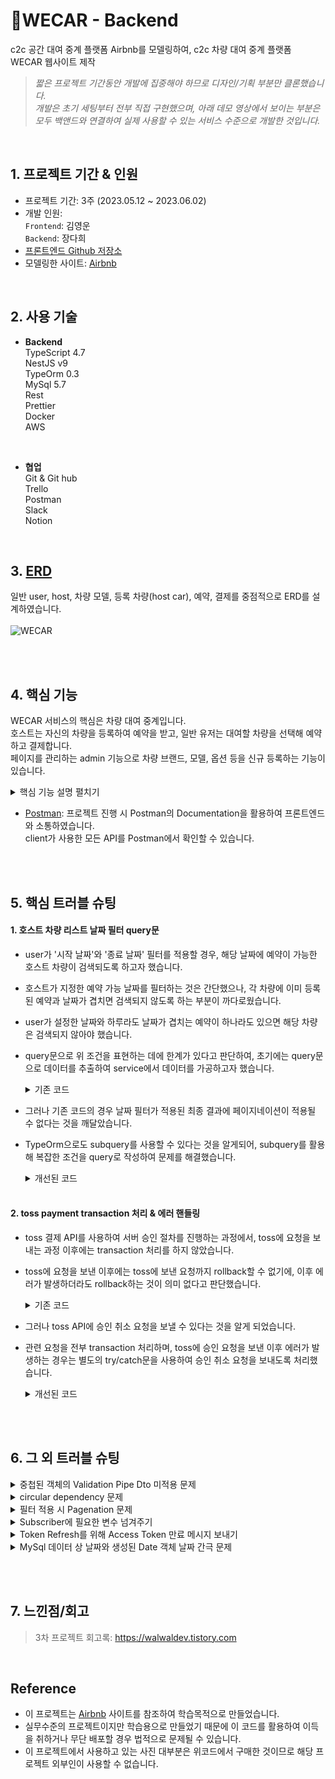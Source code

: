 # 📍WECAR - Backend

c2c 공간 대여 중계 플랫폼 Airbnb를 모델링하여, c2c 차량 대여 중계 플랫폼 WECAR 웹사이트 제작<br>

> *짧은 프로젝트 기간동안 개발에 집중해야 하므로 디자인/기획 부분만 클론했습니다.<br>
개발은 초기 세팅부터 전부 직접 구현했으며, 아래 데모 영상에서 보이는 부분은 모두 백앤드와 연결하여 실제 사용할 수 있는 서비스 수준으로 개발한 것입니다.*
<br>

## 1. 프로젝트 기간 & 인원
* 프로젝트 기간: 3주 (2023.05.12 ~ 2023.06.02)   
* 개발 인원:  
  `Frontend`: 김영운 <br>
  `Backend`: 장다희 <br>
* [프론트엔드 Github 저장소](https://github.com/KIMYOUNGWOON/44-3rd-wecar.git)
* 모델링한 사이트: [Airbnb](https://www.airbnb.co.kr/)
<br>

## 2. 사용 기술

* **Backend** <br>
TypeScript 4.7 <br>
NestJS v9<br>
TypeOrm 0.3<br>
MySql 5.7<br>
Rest <br>
Prettier <br>
Docker <br>
AWS <br>
<br>

* **협업** <br>
Git & Git hub <br>
Trello <br>
Postman <br>
Slack <br>
Notion <br>
<br>


 ## 3. [ERD](https://dbdiagram.io/d/645ca847dca9fb07c4e4dd14)
 일반 user, host, 차량 모델, 등록 차량(host car), 예약, 결제를 중점적으로 ERD를 설계하였습니다. <br><br>
 ![WECAR](https://github.com/walwald/WECAR/assets/120387100/5bddd524-366a-4fc4-9a58-f32210aec9be)

<br>
<br>
 
 ## 4. 핵심 기능
  WECAR 서비스의 핵심은 차량 대여 중계입니다.<br>
  호스트는 자신의 차량을 등록하여 예약을 받고, 일반 유저는 대여할 차량을 선택해 예약하고 결제합니다.<br>
  페이지를 관리하는 admin 기능으로 차량 브랜드, 모델, 옵션 등을 신규 등록하는 기능이 있습니다. <br>
    
<details>
<summary>핵심 기능 설명 펼치기</summary>
<div markdown="1">

  <br>   
  
  **1. 회원가입/로그인**
  - 일반 유저와 호스트를 구별하여 회원가입/로그인 되도록 구현했습니다.
  - 사용자 정보에 있어 공통된 property는 BaseUser로 작성하여 호스트와 일반 유저가 extends 하도록 했습니다. 📌[코드 확인](https://github.com/walwald/WECAR/blob/61706973829c77ffc0211e8d130e1977f282bbb9/src/users/entities/base-user.entity.ts#L5)
  - 비밀번호 암호화, 로그인 시 비밀번호 확인과 같은 기본적인 기능을 BaseUser의 메서드로 작성하여, 추후 다른 유형의 유저가 추가되더라도 코드의 중복 없이 사용가능하도록 하였습니다. 📌[코드 확인](https://github.com/walwald/WECAR/blob/61706973829c77ffc0211e8d130e1977f282bbb9/src/users/entities/base-user.entity.ts#L33)<br><br>

  **2. 로그인 history 기록** 📌[user](https://github.com/walwald/WECAR/blob/79f83c50a39af7d885bf06ae04bf1094630031d7/src/users/users.service.ts#L67), [host](https://github.com/walwald/WECAR/blob/79f83c50a39af7d885bf06ae04bf1094630031d7/src/hosts/hosts.service.ts#L72) 코드 확인
  - 보안 강화 측면에서 일반 유저와 호스트가 로그인 할 때마다 ip, agent, 시간이 기록되어 history를 남기도록 했습니다.<br><br>

  **3. Token Refresh** 📌[user](https://github.com/walwald/WECAR/blob/d9c8c0d7b349d3e5714ac3eec7b5f3841697f15d/src/users/users.service.ts#L77), [host](https://github.com/walwald/WECAR/blob/d9c8c0d7b349d3e5714ac3eec7b5f3841697f15d/src/hosts/hosts.service.ts#L83) 코드 확인
  - 보안 강화를 위하여 access token의 만료시간을 상대적으로 짧게 설정하여 access token 만료 시 refresh token으로 인증하여 새 token을 발급받도록 구현했습니다.<br><br>

  **4. 차량/옵션 등록** 📌[모델 등록](https://github.com/walwald/WECAR/blob/79f83c50a39af7d885bf06ae04bf1094630031d7/src/cars/cars.service.ts#L48), [옵션 등록](https://github.com/walwald/WECAR/blob/79f83c50a39af7d885bf06ae04bf1094630031d7/src/cars/cars.service.ts#L134) 코드 확인
  - WECAR의 페이지 관리자가 사용하는 차량 모델 신규 등록, 차량 옵션 선택지 등록 기능을 구현했습니다.<br><br>

  **5. 호스트 차량 등록** 📌[코드 확인](https://github.com/walwald/WECAR/blob/79f83c50a39af7d885bf06ae04bf1094630031d7/src/cars/cars.service.ts#L176)
  - 호스트가 차량을 등록하는 API로, nested Dto를 활용하여 필수 정보가 모두 입력되어야 차량이 등록되도록 했습니다. 📌[코드 확인](https://github.com/walwald/WECAR/blob/79f83c50a39af7d885bf06ae04bf1094630031d7/src/cars/dto/car-register.dto.ts#L6)
  - 차량 등록 과정에서 사진 파일 업데이트는 AWS의 S3를 활용하여, 서버에서 signed url을 생성하여 client에게 보내 client가 해당 url로 파일을 업로드하는 방식을 택했습니다.📌[코드 확인](https://github.com/walwald/WECAR/blob/79f83c50a39af7d885bf06ae04bf1094630031d7/src/utils/aws.service.ts#L15)
  - 파일 업로드를 마치면 client가 파일 업로드가 완료된 url을 해당 차량 정보와 함께 차량 등록시 body로 전송하도록 하였습니다.<br><br>
  
  **6. 호스트 차량 리스트 (필터/검색)** 📌[코드 확인](https://github.com/walwald/WECAR/blob/79f83c50a39af7d885bf06ae04bf1094630031d7/src/cars/cars.service.ts#L241)
  - 예약 가능한 host car 리스트를 제공하는 API로, query parameter를 통해 필터 조건과 pagenation을 위한 page number를 전달 받습니다.
  - 적용될 수 있는 필터에는 '주소', '예약 시작 날짜와 종료 날짜', '최소 탑승 인원', '브랜드', '배기량', '차량 유형', '연료 유형', '일일 최소 대여료', '일일 최대 대여료', '탑승 정원', '차량 옵션'이 있으며, 모두 동시에 적용 가능합니다.
  - pagenation을 별도의 함수로 작성하여 관리가 쉽고 재사용될 수 있도록 하였습니다. 📌[코드 확인](https://github.com/walwald/WECAR/blob/79f83c50a39af7d885bf06ae04bf1094630031d7/src/utils/utils.service.ts#L38)
  - 필터 적용 조건에 따른 데이터의 개수를 total count로 전달하여 client 측 pagenation이 용이하게 하였습니다.<br><br>
  
  **7. 호스트 차량 상세 정보** 📌[코드 확인](https://github.com/walwald/WECAR/blob/79f83c50a39af7d885bf06ae04bf1094630031d7/src/cars/cars.service.ts#L369)
  - 호스트 차량의 상세 정보를 조회하는 기능입니다.
  - 해당 차량의 예약 내역 날짜도 함께 전달하여, client가 이미 예약된 날짜를 예약 불가능한 것으로 표시하고, 예약 가능한 날짜를 user에게 보여줄 수 있도록 하였습니다.<br><br>
  
  **9. 예약** 📌[코드 확인](https://github.com/walwald/WECAR/blob/d9c8c0d7b349d3e5714ac3eec7b5f3841697f15d/src/bookings/bookings.service.ts#L39)
  - user가 예약을 생성하는 기능으로, 해당 호스트 차량의 기존 예약과 날짜가 겹칠 경우 에러를 반환하여 동일한 날짜에 중복으로 예약되지 않도록 예외처리 하였습니다.
  - client 측에서 계산한 수수료를 body로 전달 받으나, 서버에서 계산한 수수료 값이 다를 경우 에러를 반환합니다. 수수료율이 변경 되었을 때 시간차로 인해 변경된 수수료율이 반영되지 못하고 요청이 넘어오는 상황을 고려하였습니다.<br><br>
  
  **10. 결제**<br>
  - **10.1 결제 생성** 📌[코드 확인](https://github.com/walwald/WECAR/blob/d9c8c0d7b349d3e5714ac3eec7b5f3841697f15d/src/payments/payments.service.ts#L42)
    - 예약 uuid와 결제 수단을 body로 전달 받아 결제 내역을 생성하는 기능으로, 유효하지 않은 예약 uuid인 경우 에러를 반환합니다.
    - 해당 예약 건에 대해 이미 결제 내역이 생성된 경우 해당 결제 내역을 반환합니다.
    - 생성 시 결제 상태는 '결제 대기'입니다.<br><br>
  - **10.2 Toss 결제 승인 및 결제 완료** 📌[코드 확인](https://github.com/walwald/WECAR/blob/d9c8c0d7b349d3e5714ac3eec7b5f3841697f15d/src/payments/payments.service.ts#L71)
    - Toss 결제 API를 사용하였습니다.
    - client 측에서 toss 결제 API를 사용하여 1차적으로 결제를 완료하면, 서버에서 secret key를 사용하여 결제 승인 요청을 toss측에 요청하여 결제를 마무리합니다.
    - 결제 완료와 함께 예약 상태를 '예약 완료', 결제 상태롤 '결제 완료'로 업데이트 합니다.
    - toss로부터 응답받은 데이터는 필요한 정보만 데이터베이스에 저장합니다.
    - 모든 과정은 transaction 처리하여 에러 발생 시 rollback 되도록 하였고, toss 승인 요청 이후 에러가 발생할 경우 승인 취소 요청을 보내도록 하였습니다.<br><br>

    
  **11. 호스트 차량/예약 상태 업데이트 scheduler** 📌[코드 확인](https://github.com/walwald/WECAR/blob/6acfc21ad484b14f493bedc7da852b57fceb3a4e/src/utils/scheduler.service.ts#L11)
  - 호스트 차량의 예약 가능 날짜와, 대여 예약 날짜에 따라 상태가 업데이트되는 scheduler 기능을 구현했습니다.
  - 호스트 차량의 예약 가능 기간 중 마짐막 날이 지나면 상태가 대여 불가인 'false'로 업데이트됩니다.
  - 대여 종료일이 지나면 예약 상태가 '반납 대기'로 업데이트됩니다.
  <br><br>
  
  **12. 예약/결제 log 기록 subscriber** 📌[예약](https://github.com/walwald/WECAR/blob/6acfc21ad484b14f493bedc7da852b57fceb3a4e/src/bookings/booking.subscriber.ts#L8), [결제](https://github.com/walwald/WECAR/blob/6acfc21ad484b14f493bedc7da852b57fceb3a4e/src/payments/payment.subscriber.ts#L8) 코드 확인
  - 예약 또는 결제의 상태가 업데이트될 때마다 id, 상태, 시간에 대한 log를 남기는 subscrbier 기능을 구현했습니다.
  <br>
  
  ---
  
  <br>
</div>
</details>
  
  - [Postman](https://documenter.getpostman.com/view/26388948/2s93eeQUpz): 프로젝트 진행 시 Postman의 Documentation을 활용하여 프론트엔드와 소통하였습니다. <br>
 client가 사용한 모든 API를 Postman에서 확인할 수 있습니다.<br><br>
<br>

 ## 5. 핵심 트러블 슈팅
 #### 1. 호스트 차량 리스트 날짜 필터 query문
  - user가 '시작 날짜'와 '종료 날짜' 필터를 적용할 경우, 해당 날짜에 예약이 가능한 호스트 차량이 검색되도록 하고자 했습니다.
  - 호스트가 지정한 예약 가능 날짜를 필터하는 것은 간단했으나, 각 차량에 이미 등록된 예약과 날짜가 겹치면 검색되지 않도록 하는 부분이 까다로웠습니다. 
  - user가 설정한 날짜와 하루라도 날짜가 겹치는 예약이 하나라도 있으면 해당 차량은 검색되지 않아야 했습니다.
  - query문으로 위 조건을 표현하는 데에 한계가 있다고 판단하여, 초기에는 query문으로 데이터를 추출하여 service에서 데이터를 가공하고자 했습니다.

      <details>
      <summary>기존 코드</summary>
      <div markdown="1">

      ```TypeScript
       //src/cars/cars.service.ts

       async getHostCars(filter: CarFilterDto): Promise<HostCar[]> {
        const limitNumber = 12;
        const skip = filter.page ? (filter.page - 1) * limitNumber : 0;

        if (!filter.startDate !== !filter.endDate)
          throw new BadRequestException('One of Start date or End date is Missnig');

        const query = this.hostCarRepository
          .createQueryBuilder('hostCar')
          .leftJoinAndSelect('hostCar.carModel', 'carModel')
          .leftJoinAndSelect('hostCar.fuelType', 'fuelType')
          .leftJoinAndSelect('hostCar.options', 'option')
          .leftJoinAndSelect('hostCar.bookings', 'booking')
          .leftJoinAndSelect('hostCar.files', 'file')
          .leftJoinAndSelect('carModel.brand', 'brand')
          .leftJoinAndSelect('carModel.engineSize', 'engineSize')
          .leftJoinAndSelect('carModel.carType', 'carType')
          .where('hostCar.status = true')
          .take(limitNumber)
          .skip(skip)
          .select([
            'hostCar.id',
            'hostCar.pricePerDay',
            'hostCar.address',
            'hostCar.startDate',
            'hostCar.endDate',
            'carModel.name',
            'brand.name',
            'file.url',
            'booking',
          ]);

          //다른 조건 관련 코드 생략

          if (filter.startDate && filter.endDate) {
          query
            .andWhere(
              'DATE_FORMAT(hostCar.startDate, "%Y-%m-%d") <= :startDate 
               AND DATE_FORMAT(hostCar.endDate, "%Y-%m-%d") >= :startDate',
              { startDate: `${filter.startDate}` },
            )
            .andWhere(
              'DATE_FORMAT(hostCar.endDate, "%Y-%m-%d") >= :endDate 
               AND DATE_FORMAT(hostCar.startDate, "%Y-%m-%d") <= :endDate',
                { endDate: `${filter.endDate}` },
              );
          }

          let filteredCars = await query.getMany();

          if (filter.startDate && filter.endDate) {
            filteredCars = filteredCars.filter((car) => {
              let result = true;
              car.bookings.forEach((booking) => {
                const bookingStartDate = new Date(booking.startDate);
                const bookingEndDate = new Date(booking.endDate);

                const correctedBookingStartDate = new Date(
                  bookingStartDate.getTime() + 24 * 60 * 60 * 1000,
                );
                const correctedBookingEndDate = new Date(
                  bookingEndDate.getTime() + 24 * 60 * 60 * 1000,
                );
                const filterStartDate = new Date(filter.startDate);
                const filterEndDate = new Date(filter.endDate);

                result =
                  result &&
                  (correctedBookingEndDate < filterStartDate ||
                    correctedBookingStartDate > filterEndDate);
                return result;
              });
              return result;
            });
          }
          return Promise.all(filteredCars);
        }
      ```

      </div>
      </details>
                   
             
- 그러나 기존 코드의 경우 날짜 필터가 적용된 최종 결과에 페이지네이션이 적용될 수 없다는 것을 깨달았습니다. 
- TypeOrm으로도 subquery를 사용할 수 있다는 것을 알게되어, subquery를 활용해 복잡한 조건을 query로 작성하여 문제를 해결했습니다. <br> 

    <details>
    <summary>개선된 코드</summary>
    <div markdown="1">
                   
     ```TypeScript            
       //src/cars/cars.service.ts

       async getHostCars(filter: CarFilterDto): Promise<FilteredList> {
        if (!filter.startDate !== !filter.endDate)
          throw new BadRequestException('One of Start date or End date is Missnig');

        const query = this.hostCarRepository
          .createQueryBuilder('hostCar')
          .leftJoinAndSelect('hostCar.carModel', 'carModel')
          .leftJoinAndSelect('hostCar.fuelType', 'fuelType')
          .leftJoinAndSelect('hostCar.options', 'option')
          .leftJoinAndSelect('hostCar.bookings', 'booking')
          .leftJoinAndSelect('hostCar.files', 'file')
          .leftJoinAndSelect('carModel.brand', 'brand')
          .leftJoinAndSelect('carModel.engineSize', 'engineSize')
          .leftJoinAndSelect('carModel.carType', 'carType')
          .where('hostCar.status = true')
          .orderBy('hostCar.id', 'DESC')
          .groupBy('hostCar.id')
          .select([
            'hostCar.id',
            'hostCar.pricePerDay',
            'hostCar.address',
            'hostCar.startDate',
            'hostCar.endDate',
            'carModel.name',
            'brand.name',
            'file.url',
            'booking',
          ]);  

        //다른 조건 관련 코드 생략

        if (filter.startDate && filter.endDate) {
          query
            .andWhere(
              'DATE_FORMAT(hostCar.startDate, "%Y-%m-%d") <= :startDate AND DATE_FORMAT(hostCar.endDate, "%Y-%m-%d") >= :startDate',
              { startDate: `${filter.startDate}` },
            )
            .andWhere(
              'DATE_FORMAT(hostCar.endDate, "%Y-%m-%d") >= :endDate AND DATE_FORMAT(hostCar.startDate, "%Y-%m-%d") <= :endDate',
              { endDate: `${filter.endDate}` },
            )
            .leftJoin(
              (subQuery) =>
                subQuery
                  .select('*')
                  .from('bookings', 'booking')
                  .where('!(start_date > :endDate or end_date < :startDate)', {
                    startDate: filter.startDate,
                    endDate: filter.endDate,
                  }),
              'booking_query',
              'hostCar.id = booking_query.hostCarId',
            )
            .having('count(booking_query.id) < 1');
        }           

        const allFilteredCars = await query.getMany();

        const totalCount = allFilteredCars.length;

        await this.utilsService.pagenation(query, filter.page);

        const pageantedCars = await query.getMany();

        pageantedCars.forEach((car) => {
          car.startDate = this.utilsService.makeKrDate(car.startDate);
          car.endDate = this.utilsService.makeKrDate(car.endDate);
        });

        return { totalCount, hostCars: pageantedCars };
      }
     ```

    </div>
    </details>

  <br>
  
 #### 2. toss payment transaction 처리 & 에러 핸들링
 - toss 결제 API를 사용하여 서버 승인 절차를 진행하는 과정에서, toss에 요청을 보내는 과정 이후에는 transaction 처리를 하지 않았습니다.
 - toss에 요청을 보낸 이후에는 toss에 보낸 요청까지 rollback할 수 없기에, 이후 에러가 발생하더라도 rollback하는 것이 의미 없다고 판단했습니다. 
 
    <details>
    <summary>기존 코드</summary>
    <div markdown="1"> 

     ```TypeScript
     //src/payments/payments.service.ts
      
     async completeTossPayment(tossKey: TossKeyDto) {
        let response;
        let payment;
        await this.entityManager.transaction(async (entityManager) => {
          payment = await this.paymentRepository.findOneBy({
            booking: { uuid: tossKey.orderId },
          });

          if (!payment) throw new NotFoundException('Create Payment First');
      
          const paymentStatus = await this.getPaymentStatus('SUCCESS');
          await entityManager.update(
            Payment,
            { booking: { uuid: tossKey.orderId } },
            { id: payment.id, status: paymentStatus },
          );
      
          const bookingStatus = await this.bookingsService.getBookingStatus(
            'BOOKED',
          );
      
          await entityManager.update(
            Booking,
            { uuid: tossKey.orderId },
            { uuid: tossKey.orderId, status: bookingStatus },
          );

          const encodedKey = Buffer.from(
            `${this.config.get('TOSS_KEY')}:`,
          ).toString('base64');

          const options = {
            method: 'POST',
            url: `${this.config.get('TOSS_URL')}`,
            headers: {
              'Content-Type': 'application/json',
              Authorization: `Basic ${encodedKey}`,
            },
            data: {
              paymentKey: tossKey.paymentKey,
              amount: tossKey.amount,
              orderId: tossKey.orderId,
            },
          };
          try {
            response = await firstValueFrom(this.httpService.request(options));
          } catch (error) {
            console.error(error);
            throw new ServiceUnavailableException('Toss Connection Error');
          }
        });

        if (!response.data)
          throw new ServiceUnavailableException('Toss Info Response Error');

        const tossInfoEntry = this.tossInfoRepository.create({
          status: response.data.status,
          currency: response.data.currency,
          requestedAt: response.data.requestedAt,
          approvedAt: response.data.approvedAt,
          totalAmount: response.data.totalAmount,
          vat: response.data.vat,
          method: response.data.method,
          payment: payment,
        });

        return this.tossInfoRepository.save(tossInfoEntry);
      }
    }
    ```

  </div>
  </details>
   
        
 - 그러나 toss API에 승인 취소 요청을 보낼 수 있다는 것을 알게 되었습니다.
 - 관련 요청을 전부 transaction 처리하며, toss에 승인 요청을 보낸 이후 에러가 발생하는 경우는 별도의 try/catch문을 사용하여 승인 취소 요청을 보내도록 처리했습니다.
        
        
    <details>
    <summary>개선된 코드</summary>
    <div markdown="1">   
    
      ```TypeScript
      //src/payments/payments.service.ts
      
      async completeTossPayment(tossKey: TossKeyDto) {
        await this.entityManager.transaction(async (entityManager) => {
          const payment = await this.paymentRepository.findOneBy({
            booking: { uuid: tossKey.orderId },
          });

          if (!payment) throw new NotFoundException('Create Payment First');

          const paymentStatus = await this.getPaymentStatus('SUCCESS');
          await entityManager.update(
            Payment,
            { booking: { uuid: tossKey.orderId } },
            { id: payment.id, status: paymentStatus },
          );

          const bookingStatus = await this.bookingsService.getBookingStatus(
            'BOOKED',
          );

          await entityManager.update(
            Booking,
            { uuid: tossKey.orderId },
            { uuid: tossKey.orderId, status: bookingStatus },
          );

          const encodedKey = Buffer.from(
            `${this.config.get('TOSS_KEY')}:`,
          ).toString('base64');

          const options = {
            method: 'POST',
            url: `${this.config.get('TOSS_URL')}`,
            headers: {
              'Content-Type': 'application/json',
              Authorization: `Basic ${encodedKey}`,
            },
            data: {
              paymentKey: tossKey.paymentKey,
              amount: tossKey.amount,
              orderId: tossKey.orderId,
            },
          };

          const response = await lastValueFrom(this.httpService.request(options));

          if (!response.data) {
            throw new ServiceUnavailableException('Toss Info Connection Error');
          }

          try {
            const tossInfoEntry = entityManager.create(TossInfo, {
              status: response.data.status,
              currency: response.data.currency,
              requestedAt: response.data.requestedAt,
              approvedAt: response.data.approvedAt,
              totalAmount: response.data.totalAmount,
              vat: response.data.vat,
              method: response.data.method,
              payment: payment,
            });

            return entityManager.save(TossInfo, tossInfoEntry);
          } catch (err) {
            const options = {
              method: 'POST',
              url: `${this.config.get('TOSS_CANCEL_URL')}/${
                tossKey.paymentKey
              }/cancel`,
              headers: {
                'Content-Type': 'application/json',
                Authorization: `Basic ${encodedKey}`,
              },
              data: {
                cancelReason: '서버 에러',
              },
            };

            await lastValueFrom(this.httpService.request(options));
            throw new InternalServerErrorException('DataBase Error');
          }
        });
      }
      ```
      
    </div>
    </details>  
 
 <br><br>
        
 ## 6. 그 외 트러블 슈팅
  <details>
  <summary>중첩된 객체의 Validation Pipe Dto 미적용 문제</summary>
  <div markdown="1">         
  
  <br>
        
  - 차량 등록 과정에서 요청 body를 validate하는 Dto를 작성하였습니다.
  - 객체의 value를 또 다른 객체로 요구하고 Type을 지정하였는데 객체 내 객체에 대해서는 validation이 적용되지 않았습니다.
  - 검색을 통해 이러한 경우 `@ValidateNest()`와 `@Type()` 데코레이터를 사용해야 한다는 것을 알게되었습니다. [참고한 stackoverflow](https://stackoverflow.com/questions/53650528/validate-nested-objects-using-class-validator-in-nest-js-controller)
  ```TypeScript
  //src/cars/dto/car-register.dto.ts
    
  export class CarRegisterDto {
    @IsNotEmpty()
    @IsObject()
    @ValidateNested()
    @Type(() => NewHostCarDto)
    newHostCar: NewHostCarDto;

    @IsArray()
    files: FileDto[];
  }
  ```
  
  <br>
    
  </div>
  </details>  

  <details>
  <summary>circular dependency 문제</summary>
  <div markdown="1">   
  
  <br>
        
  - 각 module에서 `forwardRef(() => )`를 사용하며 service를 `exports` 하여 해결했습니다. 
      
  <br>
    
  </div>
  </details>  
        
  <details>
  <summary>필터 적용 시 Pagenation 문제</summary>
  <div markdown="1">   
  
  <br>
    
  - 차량 목록에 필터를 적용하여 pagenation을 적용할 때, 필터가 적용된 목록의 개수를 client에게 전달하지 않으면 client가 전체 페이지 수를 알 수 없다는 것을 간과했습니다.
  - 필터된 목록의 `total count`와 각 페이지에 맞는 데이터를 함께 응답하여 문제를 해결했습니다.
  
  <br>
    
  </div>
  </details>  
  
  <details>
  <summary>Subscriber에 필요한 변수 넘겨주기</summary>
  <div markdown="1">  
  
  <br>
    
  - after update subscriber에서 `event.entity`를 사용하여 필요한 인자를 끌어오려 했으나, update의 경우 update된 value만 끌어올 수 있다는 것을 알게 되었습니다.
  - 값이 변하지 않더라도 update 메서드에서 필요한 값을 동일한 값으로 update하도록 하여 subscriber에서 event.entity로 값을 불러올 수 있게 하였습니다.
  
  <br>
    
  </div>
  </details>  
  
  <details>
  <summary>Token Refresh를 위해 Access Token 만료 메시지 보내기</summary>
  <div markdown="1"> 
  
  <br>
    
  - client가 token refresh 요청을 보내기 위해서는 유효하지 않은 token 에러 메시지와 구별되는 access token 만료 메시지가 필요했습니다.
  - 기존에는 Passport Strategy만을 사용해 특정 상황에 대한 error 메시지를 반환했습니다.
  - Passport Strategy 뿐만 아니라 `AuthGuard`에서도 상황에 따라 error 메시지를 반환하도록 지정해주어 문제를 해결했습니다.
  
  <br>
    
  </div>
  </details>  
        
  <details>
  <summary>MySql 데이터 상 날짜와 생성된 Date 객체 날짜 간극 문제</summary>
  <div markdown="1"> 
  
  <br>
    
  - MySql에 날짜 데이터를 저장할 때의 날짜와, MySql에서 데이터를 호출하였을 때 보여지는 날짜가 달라 어려움을 겪었습니다.
  - MySql의 timezone은 한국으로 설정되어 있었는데, 데이터베이스에서 날짜를 호출하여 가져올 때 국제 표준 시간으로 변환된다는 것을 알게 되었습니다.
  - 국제 표준 시간에서 한국 시간으로 변환하는 함수를 만들어 사용했습니다.

  ```TypeScript
    //src/utils/utils.service.ts
    
    makeKrDate(date: Date): Date {
      const correctedDate = new Date(date.getTime() + 9 * 60 * 60 * 1000);
      return correctedDate;
    }
  ```
  
  <br>
    
  </div>
  </details>  

 <br><br>
        
 ## 7. 느낀점/회고
 > 3차 프로젝트 회고록: https://walwaldev.tistory.com
 <br>
 
 ## Reference

- 이 프로젝트는 [Airbnb](https://www.airbnb.co.kr/) 사이트를 참조하여 학습목적으로 만들었습니다.
- 실무수준의 프로젝트이지만 학습용으로 만들었기 때문에 이 코드를 활용하여 이득을 취하거나 무단 배포할 경우 법적으로 문제될 수 있습니다.
- 이 프로젝트에서 사용하고 있는 사진 대부분은 위코드에서 구매한 것이므로 해당 프로젝트 외부인이 사용할 수 없습니다.
